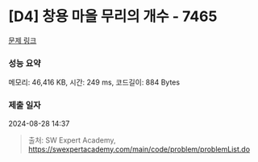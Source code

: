 # [D4] 창용 마을 무리의 개수 - 7465 

[문제 링크](https://swexpertacademy.com/main/code/problem/problemDetail.do?contestProbId=AWngfZVa9XwDFAQU) 

### 성능 요약

메모리: 46,416 KB, 시간: 249 ms, 코드길이: 884 Bytes

### 제출 일자

2024-08-28 14:37



> 출처: SW Expert Academy, https://swexpertacademy.com/main/code/problem/problemList.do